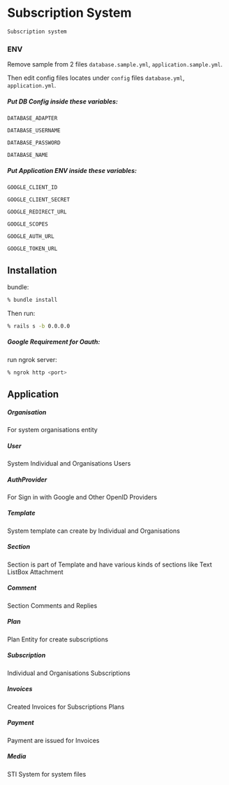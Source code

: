 # Subscription System
    Subscription system
### ENV
Remove sample from 2 files `database.sample.yml`, `application.sample.yml`.

Then edit config files locates under `config`  files  `database.yml`, `application.yml`.

##### Put DB Config inside these variables:
`DATABASE_ADAPTER` 

`DATABASE_USERNAME`

`DATABASE_PASSWORD`

`DATABASE_NAME`

##### Put Application ENV inside these variables:

`GOOGLE_CLIENT_ID`

`GOOGLE_CLIENT_SECRET`

`GOOGLE_REDIRECT_URL`

`GOOGLE_SCOPES`

`GOOGLE_AUTH_URL`

`GOOGLE_TOKEN_URL`

## Installation

bundle:

```sh
% bundle install
```

Then run:

```sh
% rails s -b 0.0.0.0
```

##### Google Requirement for Oauth:

run ngrok server:

```sh
% ngrok http <port>
```

## Application

##### Organisation

For system organisations entity

##### User

System Individual and Organisations Users

##### AuthProvider

For Sign in with Google and Other OpenID Providers

##### Template

System template can create by Individual and Organisations

##### Section

Section is part of Template and have various kinds of sections like Text ListBox Attachment

##### Comment

Section Comments and Replies

##### Plan

Plan Entity for create subscriptions

##### Subscription

Individual and Organisations Subscriptions

##### Invoices

Created Invoices for Subscriptions Plans

##### Payment

Payment are issued for Invoices

##### Media

STI System for system files